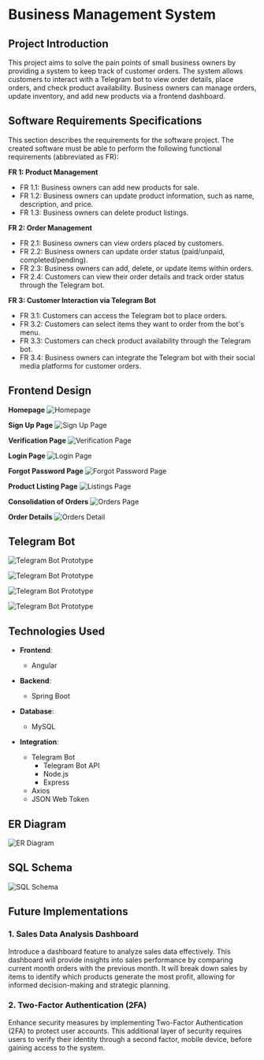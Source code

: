# Business Management System

## Project Introduction
This project aims to solve the pain points of small business owners by providing a system to keep track of customer orders. The system allows customers to interact with a Telegram bot to view order details, place orders, and check product availability. Business owners can manage orders, update inventory, and add new products via a frontend dashboard.

## Software Requirements Specifications 
This section describes the requirements for the software project. The created software must be
able to perform the following functional requirements (abbreviated as FR):

**FR 1: Product Management**
- FR 1.1: Business owners can add new products for sale.
- FR 1.2: Business owners can update product information, such as name, description, and price.
- FR 1.3: Business owners can delete product listings.

**FR 2: Order Management**
- FR 2.1: Business owners can view orders placed by customers.
- FR 2.2: Business owners can update order status (paid/unpaid, completed/pending).
- FR 2.3: Business owners can add, delete, or update items within orders.
- FR 2.4: Customers can view their order details and track order status through the Telegram bot.

**FR 3: Customer Interaction via Telegram Bot**
- FR 3.1: Customers can access the Telegram bot to place orders.
- FR 3.2: Customers can select items they want to order from the bot's menu.
- FR 3.3: Customers can check product availability through the Telegram bot.
- FR 3.4: Business owners can integrate the Telegram bot with their social media platforms for customer orders.

## Frontend Design

**Homepage**
![Homepage](./images/frontend/home.png)

**Sign Up Page**
![Sign Up Page](./images/frontend/sign-up.png)

**Verification Page**
![Verification Page](./images/frontend/verification.png)

**Login Page**
![Login Page](./images/frontend/login-page.png)

**Forgot Password Page**
![Forgot Password Page](./images/frontend/forgot-password.png)

**Product Listing Page**
![Listings Page](./images/frontend/listings.png)

**Consolidation of Orders**
![Orders Page](./images/frontend/orders.png)

**Order Details**
![Orders Detail](./images/frontend/order-detail.png)


## Telegram Bot

![Telegram Bot Prototype](./images/telegram-bot/telegram-prototype-1.png)

![Telegram Bot Prototype](./images/telegram-bot/telegram-prototype-2.png)

![Telegram Bot Prototype](./images/telegram-bot/telegram-prototype-3.png)

![Telegram Bot Prototype](./images/telegram-bot/telegram-prototype-4.png)

## Technologies Used

- **Frontend**:
  - Angular
  
- **Backend**:
  - Spring Boot
  
- **Database**:
  - MySQL
  
- **Integration**:
  - Telegram Bot 
    - Telegram Bot API
    - Node.js
    - Express
  - Axios
  - JSON Web Token

## ER Diagram
![ER Diagram](./images/er-diagram.png)

## SQL Schema
![SQL Schema](./images/sql-schema.png)

## Future Implementations

### 1. Sales Data Analysis Dashboard
Introduce a dashboard feature to analyze sales data effectively. This dashboard will provide insights into sales performance by comparing current month orders with the previous month. It will break down sales by items to identify which products generate the most profit, allowing for informed decision-making and strategic planning.

### 2. Two-Factor Authentication (2FA)
Enhance security measures by implementing Two-Factor Authentication (2FA) to protect user accounts. This additional layer of security requires users to verify their identity through a second factor, mobile device, before gaining access to the system.
